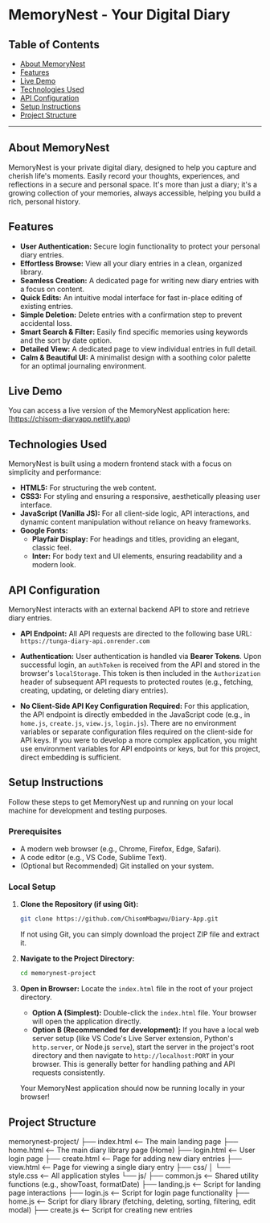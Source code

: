 # MemoryNest - Your Digital Diary

## Table of Contents

- [About MemoryNest](#about-memorynest)
- [Features](#features)
- [Live Demo](#live-demo)
- [Technologies Used](#technologies-used)
- [API Configuration](#api-configuration)
- [Setup Instructions](#setup-instructions)
- [Project Structure](#project-structure)
---

## About MemoryNest

MemoryNest is your private digital diary, designed to help you capture and cherish life's moments. Easily record your thoughts, experiences, and reflections in a secure and personal space. It's more than just a diary; it's a growing collection of your memories, always accessible, helping you build a rich, personal history.

## Features

* **User Authentication:** Secure login functionality to protect your personal diary entries.
* **Effortless Browse:** View all your diary entries in a clean, organized library.
* **Seamless Creation:** A dedicated page for writing new diary entries with a focus on content.
* **Quick Edits:** An intuitive modal interface for fast in-place editing of existing entries.
* **Simple Deletion:** Delete entries with a confirmation step to prevent accidental loss.
* **Smart Search & Filter:** Easily find specific memories using keywords and the sort by date option.
* **Detailed View:** A dedicated page to view individual entries in full detail.
* **Calm & Beautiful UI:** A minimalist design with a soothing color palette for an optimal journaling environment.

## Live Demo

You can access a live version of the MemoryNest application here:
[https://chisom-diaryapp.netlify.app)

## Technologies Used

MemoryNest is built using a modern frontend stack with a focus on simplicity and performance:

* **HTML5:** For structuring the web content.
* **CSS3:** For styling and ensuring a responsive, aesthetically pleasing user interface.
* **JavaScript (Vanilla JS):** For all client-side logic, API interactions, and dynamic content manipulation without reliance on heavy frameworks.
* **Google Fonts:**
    * **Playfair Display:** For headings and titles, providing an elegant, classic feel.
    * **Inter:** For body text and UI elements, ensuring readability and a modern look.

## API Configuration

MemoryNest interacts with an external backend API to store and retrieve diary entries.

* **API Endpoint:**
    All API requests are directed to the following base URL:
    `https://tunga-diary-api.onrender.com`

* **Authentication:**
    User authentication is handled via **Bearer Tokens**. Upon successful login, an `authToken` is received from the API and stored in the browser's `localStorage`. This token is then included in the `Authorization` header of subsequent API requests to protected routes (e.g., fetching, creating, updating, or deleting diary entries).

* **No Client-Side API Key Configuration Required:**
    For this application, the API endpoint is directly embedded in the JavaScript code (e.g., in `home.js`, `create.js`, `view.js`, `login.js`). There are no environment variables or separate configuration files required on the client-side for API keys. If you were to develop a more complex application, you might use environment variables for API endpoints or keys, but for this project, direct embedding is sufficient.

## Setup Instructions

Follow these steps to get MemoryNest up and running on your local machine for development and testing purposes.

### Prerequisites

* A modern web browser (e.g., Chrome, Firefox, Edge, Safari).
* A code editor (e.g., VS Code, Sublime Text).
* (Optional but Recommended) Git installed on your system.

### Local Setup

1.  **Clone the Repository (if using Git):**
    ```bash
    git clone https://github.com/ChisomMbagwu/Diary-App.git
    ```
    If not using Git, you can simply download the project ZIP file and extract it.

2.  **Navigate to the Project Directory:**
    ```bash
    cd memorynest-project
    ```

3.  **Open in Browser:**
    Locate the `index.html` file in the root of your project directory.
    * **Option A (Simplest):** Double-click the `index.html` file. Your browser will open the application directly.
    * **Option B (Recommended for development):** If you have a local web server setup (like VS Code's Live Server extension, Python's `http.server`, or Node.js `serve`), start the server in the project's root directory and then navigate to `http://localhost:PORT` in your browser. This is generally better for handling pathing and API requests consistently.

    Your MemoryNest application should now be running locally in your browser!


## Project Structure

memorynest-project/
├── index.html          <-- The main landing page
├── home.html            <-- The main diary library page (Home)
├── login.html            <-- User login page
├── create.html           <-- Page for adding new diary entries
├── view.html             <-- Page for viewing a single diary entry
├── css/
│   └── style.css         <-- All application styles
└── js/
├── common.js         <-- Shared utility functions (e.g., showToast, formatDate)
├── landing.js        <-- Script for landing page interactions
├── login.js          <-- Script for login page functionality
├── home.js           <-- Script for diary library (fetching, deleting, sorting, filtering, edit modal)
├── create.js         <-- Script for creating new entries
